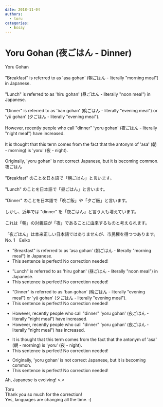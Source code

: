 ```yaml
---
date: 2018-11-04
authors:
  - toru
categories:
  - Essay
---
```


<h1 id="subject_show">Yoru Gohan (夜ごはん - Dinner)</h1>
<div class="date" hidden>Nov 4, 2018 11:43</div>
<div id="post"><div id="body_show_ori">
Yoru Gohan<br/><br/>"Breakfast" is referred to as 'asa gohan' (朝ごはん - literally "morning meal") in Japanese.<br/><br/>"Lunch" is referred to as 'hiru gohan' (昼ごはん - literally "noon meal") in Japanese.<br/><br/>"Dinner" is referred to as 'ban gohan' (晩ごはん - literally "evening meal") or 'yū gohan' (夕ごはん - literally "evening meal").<br/><br/>However, recently people who call "dinner" 'yoru gohan' (夜ごはん - literally "night meal") have increased.<br/><br/>It is thought that this term comes from the fact that the antonym of 'asa' (朝 - morning) is 'yoru' (夜 - night).<br/><br/>Originally, 'yoru gohan' is not correct Japanese, but it is becoming common.
</div></div>

<!-- more -->

<div id="post_ja"><div id="body_show_mo">
夜ごはん<br/><br/>"Breakfast" のことを日本語で「朝ごはん」と言います。<br/><br/>"Lunch" のことを日本語で「昼ごはん」と言います。<br/><br/>"Dinner" のことを日本語で「晩ご飯」や「夕ご飯」と言います。<br/><br/>しかし、近年では "dinner" を「夜ごはん」と言う人も増えています。<br/><br/>これは「朝」の対義語が「夜」であることに由来するものと考えられます。<br/><br/>「夜ごはん」は本来正しい日本語ではありませんが、市民権を得つつあります。
</div></div>
<div id="block"><div class="first_name"> No. 1　<span class="just_name">Eeiko</span></div><div id="block2">
<ul class="correction_field">
<li class="incorrect">"Breakfast" is referred to as 'asa gohan' (朝ごはん - literally "morning meal") in Japanese.</li>
<li class="corrected perfect">This sentence is perfect! No correction needed!</li>
</ul>
<ul class="correction_field">
<li class="incorrect">"Lunch" is referred to as 'hiru gohan' (昼ごはん - literally "noon meal") in Japanese.</li>
<li class="corrected perfect">This sentence is perfect! No correction needed!</li>
</ul>
<ul class="correction_field">
<li class="incorrect">"Dinner" is referred to as 'ban gohan' (晩ごはん - literally "evening meal") or 'yū gohan' (夕ごはん - literally "evening meal").</li>
<li class="corrected perfect">This sentence is perfect! No correction needed!</li>
</ul>
<ul class="correction_field">
<li class="incorrect">However, recently people who call "dinner" 'yoru gohan' (夜ごはん - literally "night meal") have increased.</li>
<li class="corrected correct">
However, recently people who call "dinner" 'yoru gohan' (夜ごはん - literally "night meal") has increased.
</li>
</ul>
<ul class="correction_field">
<li class="incorrect">It is thought that this term comes from the fact that the antonym of 'asa' (朝 - morning) is 'yoru' (夜 - night).</li>
<li class="corrected perfect">This sentence is perfect! No correction needed!</li>
</ul>
<ul class="correction_field">
<li class="incorrect">Originally, 'yoru gohan' is not correct Japanese, but it is becoming common.</li>
<li class="corrected perfect">This sentence is perfect! No correction needed!</li>
</ul>
<p class="comment_small">
 Ah, Japanese is evolving! &gt;.&lt;
</p>

</div><div class="name"><span class="just_name">Toru</span><br>
Thank you so much for the correction!<br/>Yes, languages are changing all the time. :)
</div>
</div>
